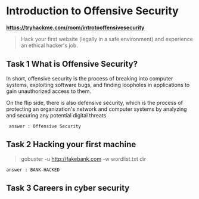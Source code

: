 # Introduction to Offensive Security
**https://tryhackme.com/room/introtooffensivesecurity**

> Hack your first website (legally in a safe environment) and experience an ethical hacker's job.

## Task 1 What is Offensive Security? 

In short, offensive security is the process of breaking into computer systems, exploiting software bugs, and finding loopholes in applications to gain unauthorized access to them.

On the flip side, there is also defensive security, which is the process of protecting an organization's network and computer systems by analyzing and securing any potential digital threats

```
 answer : Offensive Security
```

## Task 2 Hacking your first machine 

> gobuster -u http://fakebank.com -w wordlist.txt dir

```
answer : BANK-HACKED
```

## Task 3 Careers in cyber security 